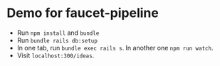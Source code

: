 # Demo for faucet-pipeline

* Run `npm install` and `bundle`
* Run `bundle rails db:setup`
* In one tab, run `bundle exec rails s`. In another one `npm run watch`.
* Visit `localhost:300/ideas`.
